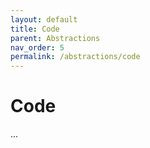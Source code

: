```yaml
---
layout: default
title: Code
parent: Abstractions
nav_order: 5
permalink: /abstractions/code
---
```


# Code

...